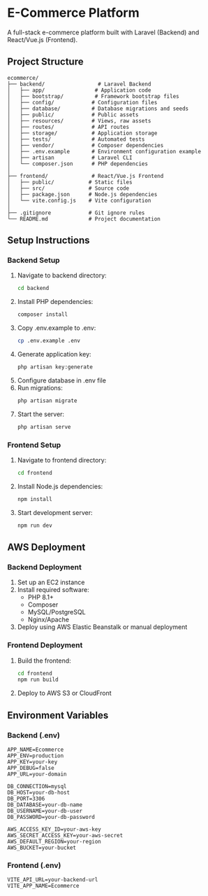 # E-Commerce Platform

A full-stack e-commerce platform built with Laravel (Backend) and React/Vue.js (Frontend).

## Project Structure

```
ecommerce/
├── backend/                 # Laravel Backend
│   ├── app/                # Application code
│   ├── bootstrap/          # Framework bootstrap files
│   ├── config/            # Configuration files
│   ├── database/          # Database migrations and seeds
│   ├── public/            # Public assets
│   ├── resources/         # Views, raw assets
│   ├── routes/            # API routes
│   ├── storage/           # Application storage
│   ├── tests/             # Automated tests
│   ├── vendor/            # Composer dependencies
│   ├── .env.example       # Environment configuration example
│   ├── artisan            # Laravel CLI
│   └── composer.json      # PHP dependencies
│
├── frontend/              # React/Vue.js Frontend
│   ├── public/           # Static files
│   ├── src/              # Source code
│   ├── package.json      # Node.js dependencies
│   └── vite.config.js    # Vite configuration
│
├── .gitignore            # Git ignore rules
└── README.md             # Project documentation
```

## Setup Instructions

### Backend Setup
1. Navigate to backend directory:
   ```bash
   cd backend
   ```
2. Install PHP dependencies:
   ```bash
   composer install
   ```
3. Copy .env.example to .env:
   ```bash
   cp .env.example .env
   ```
4. Generate application key:
   ```bash
   php artisan key:generate
   ```
5. Configure database in .env file
6. Run migrations:
   ```bash
   php artisan migrate
   ```
7. Start the server:
   ```bash
   php artisan serve
   ```

### Frontend Setup
1. Navigate to frontend directory:
   ```bash
   cd frontend
   ```
2. Install Node.js dependencies:
   ```bash
   npm install
   ```
3. Start development server:
   ```bash
   npm run dev
   ```

## AWS Deployment

### Backend Deployment
1. Set up an EC2 instance
2. Install required software:
   - PHP 8.1+
   - Composer
   - MySQL/PostgreSQL
   - Nginx/Apache
3. Deploy using AWS Elastic Beanstalk or manual deployment

### Frontend Deployment
1. Build the frontend:
   ```bash
   cd frontend
   npm run build
   ```
2. Deploy to AWS S3 or CloudFront

## Environment Variables

### Backend (.env)
```
APP_NAME=Ecommerce
APP_ENV=production
APP_KEY=your-key
APP_DEBUG=false
APP_URL=your-domain

DB_CONNECTION=mysql
DB_HOST=your-db-host
DB_PORT=3306
DB_DATABASE=your-db-name
DB_USERNAME=your-db-user
DB_PASSWORD=your-db-password

AWS_ACCESS_KEY_ID=your-aws-key
AWS_SECRET_ACCESS_KEY=your-aws-secret
AWS_DEFAULT_REGION=your-region
AWS_BUCKET=your-bucket
```

### Frontend (.env)
```
VITE_API_URL=your-backend-url
VITE_APP_NAME=Ecommerce
``` 